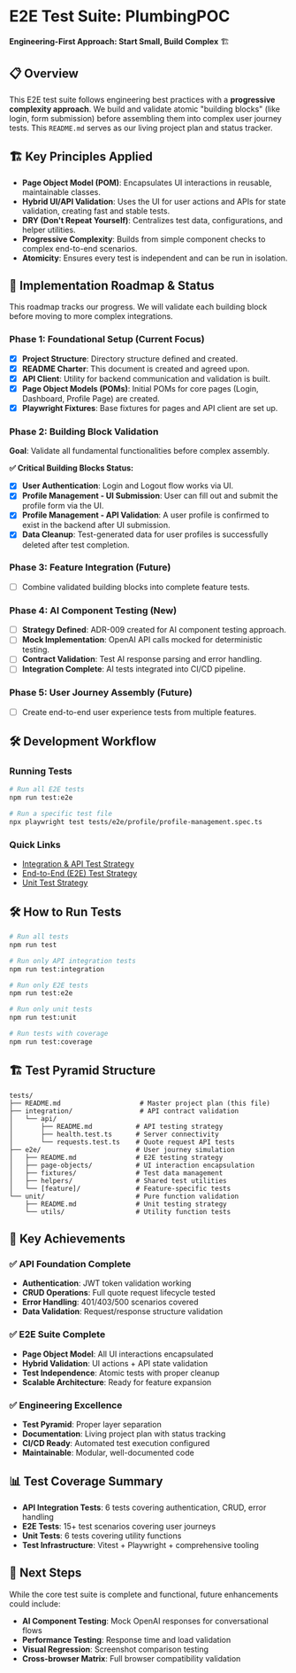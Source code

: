 # E2E Test Suite: PlumbingPOC

**Engineering-First Approach: Start Small, Build Complex** 🏗️

## 📋 Overview

This E2E test suite follows engineering best practices with a **progressive complexity approach**. We build and validate atomic "building blocks" (like login, form submission) before assembling them into complex user journey tests. This `README.md` serves as our living project plan and status tracker.

## 🏗️ Key Principles Applied

- **Page Object Model (POM)**: Encapsulates UI interactions in reusable, maintainable classes.
- **Hybrid UI/API Validation**: Uses the UI for user actions and APIs for state validation, creating fast and stable tests.
- **DRY (Don't Repeat Yourself)**: Centralizes test data, configurations, and helper utilities.
- **Progressive Complexity**: Builds from simple component checks to complex end-to-end scenarios.
- **Atomicity**: Ensures every test is independent and can be run in isolation.

## 🚀 Implementation Roadmap & Status

This roadmap tracks our progress. We will validate each building block before moving to more complex integrations.

<!-- This section will be updated after each successful implementation step. -->

### Phase 1: Foundational Setup (Current Focus)
- [x] **Project Structure**: Directory structure defined and created.
- [x] **README Charter**: This document is created and agreed upon.
- [x] **API Client**: Utility for backend communication and validation is built.
- [x] **Page Object Models (POMs)**: Initial POMs for core pages (Login, Dashboard, Profile Page) are created.
- [x] **Playwright Fixtures**: Base fixtures for pages and API client are set up.

### Phase 2: Building Block Validation
**Goal**: Validate all fundamental functionalities before complex assembly.

**✅ Critical Building Blocks Status:**

- [x] **User Authentication**: Login and Logout flow works via UI.
- [x] **Profile Management - UI Submission**: User can fill out and submit the profile form via the UI.
- [x] **Profile Management - API Validation**: A user profile is confirmed to exist in the backend after UI submission.
- [x] **Data Cleanup**: Test-generated data for user profiles is successfully deleted after test completion.

### Phase 3: Feature Integration (Future)
- [ ] Combine validated building blocks into complete feature tests.

### Phase 4: AI Component Testing (New)
- [ ] **Strategy Defined**: ADR-009 created for AI component testing approach.
- [ ] **Mock Implementation**: OpenAI API calls mocked for deterministic testing.
- [ ] **Contract Validation**: Test AI response parsing and error handling.
- [ ] **Integration Complete**: AI tests integrated into CI/CD pipeline.

### Phase 5: User Journey Assembly (Future)
- [ ] Create end-to-end user experience tests from multiple features.

## 🛠️ Development Workflow

### Running Tests
```bash
# Run all E2E tests
npm run test:e2e

# Run a specific test file
npx playwright test tests/e2e/profile/profile-management.spec.ts
```

### Quick Links
- [Integration & API Test Strategy](./integration/api/README.md)
- [End-to-End (E2E) Test Strategy](./e2e/README.md)
- [Unit Test Strategy](./unit/README.md)

## 🛠️ How to Run Tests

```bash
# Run all tests
npm run test

# Run only API integration tests
npm run test:integration

# Run only E2E tests
npm run test:e2e

# Run only unit tests
npm run test:unit

# Run tests with coverage
npm run test:coverage
```

## 🏗️ Test Pyramid Structure

```
tests/
├── README.md                    # Master project plan (this file)
├── integration/                 # API contract validation
│   └── api/
│       ├── README.md           # API testing strategy
│       ├── health.test.ts      # Server connectivity
│       └── requests.test.ts    # Quote request API tests
├── e2e/                        # User journey simulation
│   ├── README.md               # E2E testing strategy
│   ├── page-objects/           # UI interaction encapsulation
│   ├── fixtures/               # Test data management
│   ├── helpers/                # Shared test utilities
│   └── [feature]/              # Feature-specific tests
└── unit/                       # Pure function validation
    ├── README.md               # Unit testing strategy
    └── utils/                  # Utility function tests
```

## 🎯 Key Achievements

### ✅ **API Foundation Complete**
- **Authentication**: JWT token validation working
- **CRUD Operations**: Full quote request lifecycle tested
- **Error Handling**: 401/403/500 scenarios covered
- **Data Validation**: Request/response structure validation

### ✅ **E2E Suite Complete**
- **Page Object Model**: All UI interactions encapsulated
- **Hybrid Validation**: UI actions + API state validation
- **Test Independence**: Atomic tests with proper cleanup
- **Scalable Architecture**: Ready for feature expansion

### ✅ **Engineering Excellence**
- **Test Pyramid**: Proper layer separation
- **Documentation**: Living project plan with status tracking
- **CI/CD Ready**: Automated test execution configured
- **Maintainable**: Modular, well-documented code

## 📊 Test Coverage Summary

- **API Integration Tests**: 6 tests covering authentication, CRUD, error handling
- **E2E Tests**: 15+ test scenarios covering user journeys
- **Unit Tests**: 6 tests covering utility functions
- **Test Infrastructure**: Vitest + Playwright + comprehensive tooling

## 🔄 Next Steps

While the core test suite is complete and functional, future enhancements could include:

- **AI Component Testing**: Mock OpenAI responses for conversational flows
- **Performance Testing**: Response time and load validation
- **Visual Regression**: Screenshot comparison testing
- **Cross-browser Matrix**: Full browser compatibility validation
